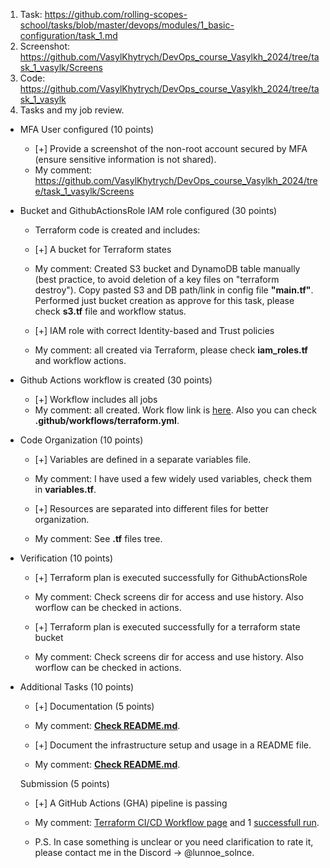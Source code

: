 1. Task: https://github.com/rolling-scopes-school/tasks/blob/master/devops/modules/1_basic-configuration/task_1.md
2. Screenshot: https://github.com/VasylKhytrych/DevOps_course_Vasylkh_2024/tree/task_1_vasylk/Screens
3. Code: https://github.com/VasylKhytrych/DevOps_course_Vasylkh_2024/tree/task_1_vasylk
4. Tasks and my job review.

- MFA User configured (10 points)
  - [+] Provide a screenshot of the non-root account secured by MFA (ensure sensitive information is not shared).
  - My comment: https://github.com/VasylKhytrych/DevOps_course_Vasylkh_2024/tree/task_1_vasylk/Screens

- Bucket and GithubActionsRole IAM role configured (30 points)
  - Terraform code is created and includes:
  - [+] A bucket for Terraform states
  - My comment: Created S3 bucket and DynamoDB table manually (best practice, to avoid deletion of a key files on "terraform destroy"). Copy pasted S3 and DB path/link in config file **"main.tf"**. Performed just bucket creation as approve for this task, please check **s3.tf** file and workflow status.

  - [+] IAM role with correct Identity-based and Trust policies
  - My comment: all created via Terraform, please check **iam_roles.tf** and workflow actions.

- Github Actions workflow is created (30 points)
  - [+] Workflow includes all jobs
  - My comment: all created. Work flow link is [here](https://github.com/VasylKhytrych/DevOps_course_Vasylkh_2024/actions/runs/11086528731). Also you can check **.github/workflows/terraform.yml**.

- Code Organization (10 points)
  - [+] Variables are defined in a separate variables file.
  - My comment: I have used a few widely used variables, check them in **variables.tf**.

  - [+] Resources are separated into different files for better organization.
  - My comment: See **.tf** files tree.

- Verification (10 points)
  - [+] Terraform plan is executed successfully for GithubActionsRole
  - My comment: Check screens dir for access and use history. Also worflow can be checked in actions.

  - [+] Terraform plan is executed successfully for a terraform state bucket
  - My comment: Check screens dir for access and use history. Also worflow can be checked in actions.

- Additional Tasks (10 points)
  - [+] Documentation (5 points)
  - My comment: [**Check README.md**](https://github.com/VasylKhytrych/DevOps_course_Vasylkh_2024/blob/task_1_vasylk/README.md).

  - [+] Document the infrastructure setup and usage in a README file.
  - My comment: [**Check README.md**](https://github.com/VasylKhytrych/DevOps_course_Vasylkh_2024/blob/task_1_vasylk/README.md).

  Submission (5 points)
  - [+] A GitHub Actions (GHA) pipeline is passing
  - My comment: [Terraform CI/CD Workflow page](https://github.com/VasylKhytrych/DevOps_course_Vasylkh_2024/actions/workflows/terraform.yml) and 1 [successfull run](https://github.com/VasylKhytrych/DevOps_course_Vasylkh_2024/actions/runs/11086528731).

  - P.S. In case something is unclear or you need clarification to rate it, please contact me in the Discord -> @lunnoe_solnce.